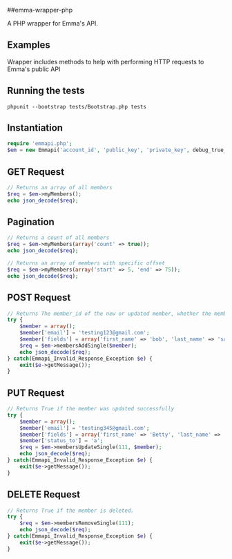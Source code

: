 ##emma-wrapper-php

A PHP wrapper for Emma's API.

## Examples
Wrapper includes methods to help with performing HTTP requests to Emma's public API

## Running the tests

`phpunit --bootstrap tests/Bootstrap.php tests`

## Instantiation
```php
require 'emmapi.php';
$em = new Emmapi('account_id', 'public_key', 'private_key', debug_true_or_false);
```

## GET Request
```php
// Returns an array of all members
$req = $em->myMembers();
echo json_decode($req);
```

## Pagination
```php
// Returns a count of all members
$req = $em->myMembers(array('count' => true));
echo json_decode($req);
```

```php
// Returns an array of members with specific offset
$req = $em->myMembers(array('start' => 5, 'end' => 75));
echo json_decode($req);
```

## POST Request
```php
// Returns The member_id of the new or updated member, whether the member was added or an existing member was updated, and the status of the member. The status will be reported as ‘a’ (active), ‘e’ (error), or ‘o’ (optout).
try {
	$member = array();
	$member['email'] = 'testing123@gmail.com';
	$member['fields'] = array('first_name' => 'bob', 'last_name' => 'saget');
	$req = $em->membersAddSingle($member);
	echo json_decode($req);
} catch(Emmapi_Invalid_Response_Exception $e) {
	exit($e->getMessage());
}

```

## PUT Request
```php
// Returns True if the member was updated successfully
try {
	$member = array();
	$member['email'] = 'testing345@gmail.com';
	$member['fields'] = array('first_name' => 'Betty', 'last_name' => 'Sue');
	$member['status_to'] = 'a';
	$req = $em->membersUpdateSingle(111, $member);
	echo json_decode($req);
} catch(Emmapi_Invalid_Response_Exception $e) {
	exit($e->getMessage());
}
```

## DELETE Request
```php
// Returns True if the member is deleted.
try {
	$req = $em->membersRemoveSingle(111);
	echo json_decode($req);
} catch(Emmapi_Invalid_Response_Exception $e) {
	exit($e->getMessage());
}
```
